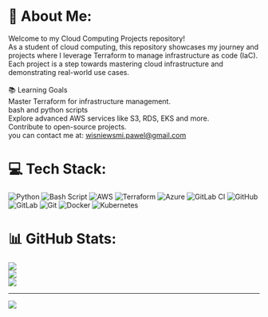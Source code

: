 # 💫 About Me:
Welcome to my Cloud Computing Projects repository!<br>As a student of cloud computing, this repository showcases my journey and projects where I leverage Terraform to manage infrastructure as code (IaC). Each project is a step towards mastering cloud infrastructure and demonstrating real-world use cases.<br><br>📚 Learning Goals<br>Master Terraform for infrastructure management.<br>bash and python scripts<br>Explore advanced AWS services like S3, RDS, EKS and more.<br>Contribute to open-source projects.<br>you can contact me at: wisniewsmi.pawel@gmail.com


# 💻 Tech Stack:
![Python](https://img.shields.io/badge/python-3670A0?style=for-the-badge&logo=python&logoColor=ffdd54) ![Bash Script](https://img.shields.io/badge/bash_script-%23121011.svg?style=for-the-badge&logo=gnu-bash&logoColor=white) ![AWS](https://img.shields.io/badge/AWS-%23FF9900.svg?style=for-the-badge&logo=amazon-aws&logoColor=white) ![Terraform](https://img.shields.io/badge/terraform-%235835CC.svg?style=for-the-badge&logo=terraform&logoColor=white) ![Azure](https://img.shields.io/badge/azure-%230072C6.svg?style=for-the-badge&logo=microsoftazure&logoColor=white) ![GitLab CI](https://img.shields.io/badge/gitlab%20CI-%23181717.svg?style=for-the-badge&logo=gitlab&logoColor=white) ![GitHub](https://img.shields.io/badge/github-%23121011.svg?style=for-the-badge&logo=github&logoColor=white) ![GitLab](https://img.shields.io/badge/gitlab-%23181717.svg?style=for-the-badge&logo=gitlab&logoColor=white) ![Git](https://img.shields.io/badge/git-%23F05033.svg?style=for-the-badge&logo=git&logoColor=white) ![Docker](https://img.shields.io/badge/docker-%230db7ed.svg?style=for-the-badge&logo=docker&logoColor=white) ![Kubernetes](https://img.shields.io/badge/kubernetes-%23326ce5.svg?style=for-the-badge&logo=kubernetes&logoColor=white)
# 📊 GitHub Stats:
![](https://github-readme-stats.vercel.app/api?username=pablo232332&theme=merko&hide_border=false&include_all_commits=false&count_private=false)<br/>
![](https://nirzak-streak-stats.vercel.app/?user=pablo232332&theme=merko&hide_border=false)<br/>
![](https://github-readme-stats.vercel.app/api/top-langs/?username=pablo232332&theme=merko&hide_border=false&include_all_commits=false&count_private=false&layout=compact)

---
[![](https://visitcount.itsvg.in/api?id=pablo232332&icon=0&color=0)](https://visitcount.itsvg.in)

<!-- Proudly created with GPRM ( https://gprm.itsvg.in ) -->
